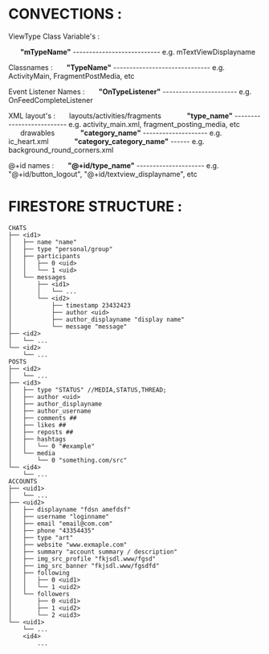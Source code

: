 
# CONVECTIONS :

ViewType Class Variable's : 

&nbsp;&nbsp;&nbsp;&nbsp;&nbsp;&nbsp;**"mTypeName"** --------------------------- e.g. mTextViewDisplayname

Classnames :
&nbsp;&nbsp;&nbsp;&nbsp;&nbsp;&nbsp;**"TypeName"** ------------------------------ e.g. ActivityMain, FragmentPostMedia, etc

Event Listener Names :
&nbsp;&nbsp;&nbsp;&nbsp;&nbsp;&nbsp;**"OnTypeListener"** ----------------------- e.g. OnFeedCompleteListener

XML layout's :
&nbsp;&nbsp;&nbsp;&nbsp;&nbsp;&nbsp;layouts/activities/fragments
&nbsp;&nbsp;&nbsp;&nbsp;&nbsp;&nbsp;&nbsp;&nbsp;&nbsp;&nbsp;&nbsp;&nbsp;**"type_name"** -------------------------- e.g. activity_main.xml, fragment_posting_media, etc
&nbsp;&nbsp;&nbsp;&nbsp;&nbsp;&nbsp;drawables
&nbsp;&nbsp;&nbsp;&nbsp;&nbsp;&nbsp;&nbsp;&nbsp;&nbsp;&nbsp;&nbsp;&nbsp;**"category_name"** -------------------- e.g. ic_heart.xml
&nbsp;&nbsp;&nbsp;&nbsp;&nbsp;&nbsp;&nbsp;&nbsp;&nbsp;&nbsp;&nbsp;&nbsp;**"category_category_name"** ------ e.g. background_round_corners.xml

@+id names :
&nbsp;&nbsp;&nbsp;&nbsp;&nbsp;&nbsp;**"@+id/type_name"** --------------------- e.g. "@+id/button_logout", "@+id/textview_displayname", etc
	
# FIRESTORE STRUCTURE :

    CHATS
    ├── <id1>
    │   ├── name "name"
    │   ├── type "personal/group"
	│   ├── participants
	│	│	├── 0 <uid>
	│	│	└── 1 <uid>
	│	└── messages
	│	    ├──	<id1>
	│		│   └── ...
	│		└── <id2>
	│		    ├──	timestamp 23432423
	│		    ├──	author <uid>
	│		    ├──	author_displayname "display name"
	│		    └──	message "message"
    ├── <id2>
    │   └── ...
    └── <id2>
        └── ...
    POSTS
	├── <id2>
	│   └──	...
    ├──	<id3>
	│   ├── type "STATUS" //MEDIA,STATUS,THREAD;
	│   ├──	author <uid>
	│   ├──	author_displayname
	│   ├──	author_username
	│   ├──	comments ##
	│   ├──	likes ##
	│   ├──	reposts ##
	│   ├──	hashtags
	│   │	└──	0 "#example"
	│   └── media
	│    	└──	0 "something.com/src"
	└── <id4>
	    └── ...
    ACCOUNTS
	├── <uid1>
	│   └──	...
    ├──	<uid2>
	│   ├── displayname "fdsn amefdsf"
	│   ├── username "loginname"
	│   ├── email "email@com.com"
	│   ├── phone "43354435"
	│   ├── type "art"
	│   ├── website "www.exmaple.com"
	│   ├── summary "account summary / description" 
	│   ├── img_src_profile "fkjsdl.www/fgsd"
	│   ├── img_src_banner "fkjsdl.www/fgsdfd"
	│	├── following 
	│	│   ├── 0 <uid1>
	│	│   └── 1 <uid2>
	│   └── followers
	│	    ├── 0 <uid1>
	│	    ├── 1 <uid2>
	│    	└── 2 <uid3>
	└── <uid1>
	    └──	...
	    <id4>
	    	...
